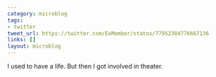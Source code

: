 ```yaml
---
category: microblog
tags:
- twitter
tweet_url: https://twitter.com/ExMember/status/77952384776667136
links: []
layout: microblog
---
```

I used to have a life. But then I got involved in theater.
